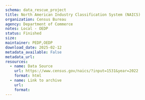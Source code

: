 ```yaml
---
schema: data_rescue_project 
title: North American Industry Classification System (NAICS)
organization: Census Bureau
agency: Department of Commerce
notes: Local - OEDP
status: Finished
size: 
maintainer: PEDP,OEDP
download_date: 2025-02-12
metadata_available: False
metadata_url: 
resources:
  - name: Data Source
    url: https://www.census.gov/naics/?input=1531&year=2022
    format: html
  - name: Link to archive
    url: 
    format: 
---
```

